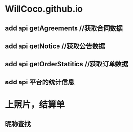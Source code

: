 # WillCoco.github.io

## add api getAgreements //获取合同数据
## add api getNotice //获取公告数据
## add api getOrderStatitics //获取订单数据
## add api 平台的统计信息
# 上照片，结算单
## 昵称查找

